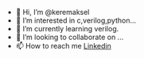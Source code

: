 - 👋 Hi, I’m @keremaksel
- 👀 I’m interested in c,verilog,python...
- 🌱 I’m currently learning verilog.
- 💞️ I’m looking to collaborate on ...
- 📫 How to reach me [Linkedin](https://www.linkedin.com/in/keremaksel/)

